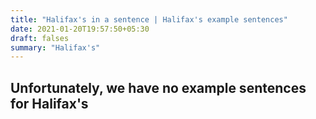 ```yaml
---
title: "Halifax's in a sentence | Halifax's example sentences"
date: 2021-01-20T19:57:50+05:30
draft: falses
summary: "Halifax's"
---
```

## Unfortunately, we have no example sentences for Halifax's                 
